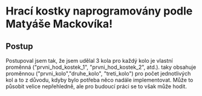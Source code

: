 # Hrací kostky naprogramovány podle Matyáše Mackovíka!

## Postup
Postupoval jsem tak, že jsem udělal 3 kola 
pro každý kolo je vlastní proměnná ("prvni_hod_kostek_1", "prvni_hod_kostek_2", atd.).
taky obsahuje proměnnou ("prvni_kolo","druhe_kolo", "treti_kolo") pro počet jednotlivých kol a to z důvodu, kdyby bylo potřeba něco nadále implementovat. Může to působit velice nepřehledně, ale pro budoucí práci se to však může hodit.
